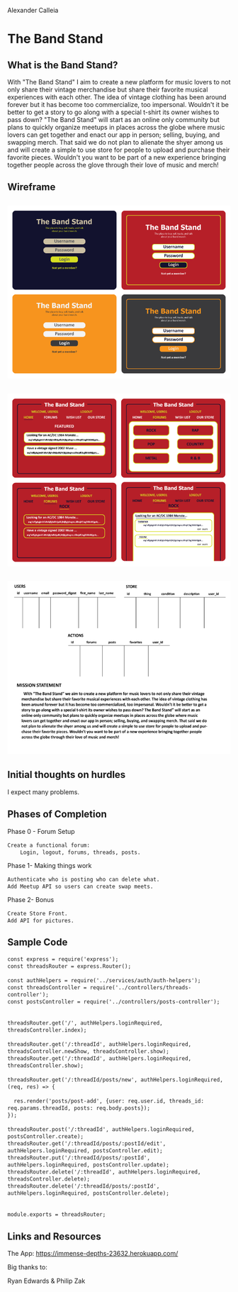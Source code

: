  Alexander Calleia

# The Band Stand

## What is the Band Stand?

With "The Band Stand" I aim to create a new platform for music lovers to not only 
share their vintage merchandise but share their favorite musical experiences with 
each other. The idea of vintage clothing has been around forever but it has become
too commercialize, too impersonal. Wouldn't it be better to get a story to go along 
with a special t-shirt its owner wishes to pass down? "The Band Stand" will start as 
an online only community but plans to quickly organize meetups in places across the 
globe where music lovers can get together and enact our app in person; selling, 
buying, and swapping merch. That said we do not plan to alienate the shyer among us
and will create a simple to use store for people to upload and purchase their favorite 
pieces. Wouldn't you want to be part of a new experience bringing together people across
the glove through their love of music and merch!

## Wireframe

## ![color comps](assets/CRUD-App-Pg-01.png)    
## ![navigating](assets/CRUD-App-Pg-02.png) 
## ![mission statement](assets/CRUD-App-Pg-03.png) 

## Initial thoughts on hurdles

I expect many problems.

## Phases of Completion

Phase 0 - Forum Setup
    
    Create a functional forum:
        Login, logout, forums, threads, posts.

Phase 1- Making things work
    
    Authenticate who is posting who can delete what.
    Add Meetup API so users can create swap meets. 


Phase 2- Bonus

    Create Store Front.
    Add API for pictures.


## Sample Code

```     
const express = require('express');
const threadsRouter = express.Router();

const authHelpers = require('../services/auth/auth-helpers');
const threadsController = require('../controllers/threads-controller');
const postsController = require('../controllers/posts-controller');


threadsRouter.get('/', authHelpers.loginRequired, threadsController.index);

threadsRouter.get('/:threadId', authHelpers.loginRequired, threadsController.newShow, threadsController.show);
threadsRouter.get('/:threadId', authHelpers.loginRequired, threadsController.show);

threadsRouter.get('/:threadId/posts/new', authHelpers.loginRequired, (req, res) => {

  res.render('posts/post-add', {user: req.user.id, threads_id: req.params.threadId, posts: req.body.posts});
});

threadsRouter.post('/:threadId', authHelpers.loginRequired, postsController.create);
threadsRouter.get('/:threadId/posts/:postId/edit', authHelpers.loginRequired, postsController.edit);
threadsRouter.put('/:threadId/posts/:postId', authHelpers.loginRequired, postsController.update);
threadsRouter.delete('/:threadId', authHelpers.loginRequired, threadsController.delete);
threadsRouter.delete('/:threadId/posts/:postId', authHelpers.loginRequired, postsController.delete);


module.exports = threadsRouter;
```

## Links and Resources

The App: https://immense-depths-23632.herokuapp.com/

Big thanks to:

Ryan Edwards &
Philip Zak

